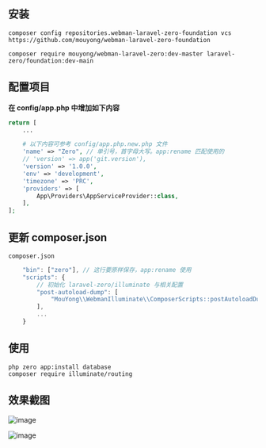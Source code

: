 ## 安装

```
composer config repositories.webman-laravel-zero-foundation vcs https://github.com/mouyong/webman-laravel-zero-foundation

composer require mouyong/webman-laravel-zero:dev-master laravel-zero/foundation:dev-main
```

## 配置项目

**在 config/app.php 中增加如下内容**

```php
return [
    ...

    # 以下内容可参考 config/app.php.new.php 文件
    'name' => "Zero", // 单引号，首字母大写。app:rename 匹配使用的
    // 'version' => app('git.version'),
    'version' => '1.0.0',
    'env' => 'development',
    'timezone' => 'PRC',
    'providers' => [
        App\Providers\AppServiceProvider::class,
    ],
];
```

## 更新 composer.json

`composer.json`

```js
    "bin": ["zero"], // 这行要原样保存，app:rename 使用
    "scripts": {
        // 初始化 laravel-zero/illuminate 与相关配置
        "post-autoload-dump": [
            "MouYong\\WebmanIlluminate\\ComposerScripts::postAutoloadDump"
        ],
        ...
    }
```

## 使用

```
php zero app:install database
composer require illuminate/routing
```

## 效果截图

![image](https://user-images.githubusercontent.com/10336437/196077662-24bea01e-3b5d-4905-bd84-6530f4ce72c5.png)

![image](https://user-images.githubusercontent.com/10336437/196077648-61c84b76-ba0a-4b16-81d7-b211a5265e9c.png)


